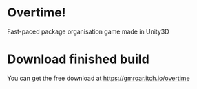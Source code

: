 # Overtime!
Fast-paced package organisation game made in Unity3D

# Download finished build
You can get the free download at https://gmroar.itch.io/overtime
